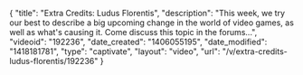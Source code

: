 {
    "title": "Extra Credits: Ludus Florentis",
    "description": "This week, we try our best to describe a big upcoming change in the world of video games, as well as what's causing it. Come discuss this topic in the forums...",
    "videoid": "192236",
    "date_created": "1406055195",
    "date_modified": "1418181781",
    "type": "captivate",
    "layout": "video",
    "url": "\/v\/extra-credits-ludus-florentis\/192236"
}